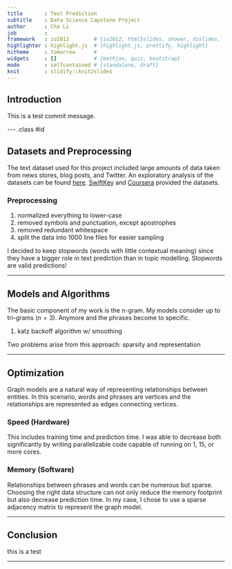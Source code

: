 ```yaml
---
title       : Text Prediction 
subtitle    : Data Science Capstone Project
author      : Cha Li
job         : 
framework   : io2012        # {io2012, html5slides, shower, dzslides, ...}
highlighter : highlight.js  # {highlight.js, prettify, highlight}
hitheme     : tomorrow      # 
widgets     : []            # {mathjax, quiz, bootstrap}
mode        : selfcontained # {standalone, draft}
knit        : slidify::knit2slides
---
```


## Introduction
This is a test commit message.

--- .class #id 


##  Datasets and Preprocessing
The text dataset used for this project included large amounts of data taken from news stores, blog
posts, and Twitter. An exploratory analysis of the datasets can be found [here](http://rpubs.com/chavli/ds-capstone).
[SwiftKey](https://swiftkey.com/en) and [Coursera](www.coursera.com) provided the datasets.

### Preprocessing

1. normalized everything to lower-case  
2. removed symbols and punctuation, except apostrophes
3. removed redundant whitespace
4. split the data into 1000 line files for easier sampling

I decided to keep stopwords (words with little contextual meaning) since they have a bigger role in 
text prediction than in topic modelling. Stopwords are valid predictions!

--- 

## Models and Algorithms
The basic component of my work is the n-gram. My models consider up to tri-grams $(n = 3)$. Anymore
and the phrases become to specific. 

1. katz backoff algorithm w/ smoothing


Two problems arise from this approach: sparsity and representation

--- 

## Optimization
Graph models are a natural way of representing relationships between entities. In this scenario, words
and phrases are vertices and the relationships are represented as edges connecting vertices. 

### Speed (Hardware)
This includes training time and prediction time. I was able to decrease both significantly by writing
parallelizable code capable of running on 1, 15, or more cores. 

### Memory (Software)
Relationships between phrases and words can be numerous but sparse. Choosing the right data structure
can not only reduce the memory footprint but also decrease prediction time. In my case, I chose to use
a sparse adjacency matrix to represent the graph model.




--- 

## Conclusion
this is a test

--- 
